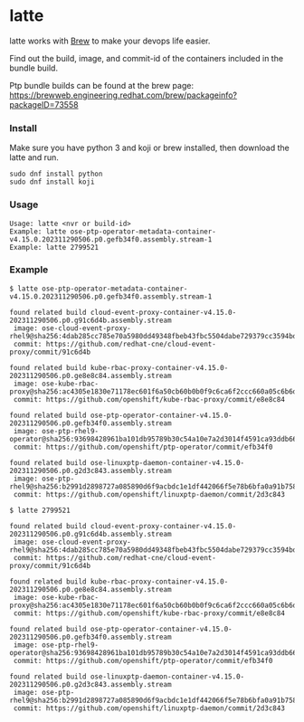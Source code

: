 # latte

latte works with [Brew](https://docs.engineering.redhat.com/pages/viewpage.action?spaceKey=Brew&title=Using+Brew#UsingBrew-Overview) to make your devops life easier.

Find out the build, image, and commit-id of the containers included in the bundle build.

Ptp bundle builds can be found at the brew page:
https://brewweb.engineering.redhat.com/brew/packageinfo?packageID=73558

### Install
Make sure you have python 3 and koji or brew installed, then download the latte and run.
```
sudo dnf install python
sudo dnf install koji
```

### Usage
```
Usage: latte <nvr or build-id>
Example: latte ose-ptp-operator-metadata-container-v4.15.0.202311290506.p0.gefb34f0.assembly.stream-1
Example: latte 2799521
```

### Example
```
$ latte ose-ptp-operator-metadata-container-v4.15.0.202311290506.p0.gefb34f0.assembly.stream-1

found related build cloud-event-proxy-container-v4.15.0-202311290506.p0.g91c6d4b.assembly.stream
 image: ose-cloud-event-proxy-rhel9@sha256:4dab285cc785e70a5980dd49348fbeb43fbc5504dabe729379cc3594bded43a5
 commit: https://github.com/redhat-cne/cloud-event-proxy/commit/91c6d4b

found related build kube-rbac-proxy-container-v4.15.0-202311290506.p0.ge8e8c84.assembly.stream
 image: ose-kube-rbac-proxy@sha256:ac4305e1830e71178ec601f6a50cb60b0b0f9c6ca6f2ccc660a05c6b6d284c98
 commit: https://github.com/openshift/kube-rbac-proxy/commit/e8e8c84

found related build ose-ptp-operator-container-v4.15.0-202311290506.p0.gefb34f0.assembly.stream
 image: ose-ptp-rhel9-operator@sha256:93698428961ba101db95789b30c54a10e7a2d3014f4591ca93ddb66c56eb6af3
 commit: https://github.com/openshift/ptp-operator/commit/efb34f0

found related build ose-linuxptp-daemon-container-v4.15.0-202311290506.p0.g2d3c843.assembly.stream
 image: ose-ptp-rhel9@sha256:b2991d2898727a085890d6f9acbdc1e1df442066f5e78b6bfa0a91b7586c7b46
 commit: https://github.com/openshift/linuxptp-daemon/commit/2d3c843

$ latte 2799521

found related build cloud-event-proxy-container-v4.15.0-202311290506.p0.g91c6d4b.assembly.stream
 image: ose-cloud-event-proxy-rhel9@sha256:4dab285cc785e70a5980dd49348fbeb43fbc5504dabe729379cc3594bded43a5
 commit: https://github.com/redhat-cne/cloud-event-proxy/commit/91c6d4b

found related build kube-rbac-proxy-container-v4.15.0-202311290506.p0.ge8e8c84.assembly.stream
 image: ose-kube-rbac-proxy@sha256:ac4305e1830e71178ec601f6a50cb60b0b0f9c6ca6f2ccc660a05c6b6d284c98
 commit: https://github.com/openshift/kube-rbac-proxy/commit/e8e8c84

found related build ose-ptp-operator-container-v4.15.0-202311290506.p0.gefb34f0.assembly.stream
 image: ose-ptp-rhel9-operator@sha256:93698428961ba101db95789b30c54a10e7a2d3014f4591ca93ddb66c56eb6af3
 commit: https://github.com/openshift/ptp-operator/commit/efb34f0

found related build ose-linuxptp-daemon-container-v4.15.0-202311290506.p0.g2d3c843.assembly.stream
 image: ose-ptp-rhel9@sha256:b2991d2898727a085890d6f9acbdc1e1df442066f5e78b6bfa0a91b7586c7b46
 commit: https://github.com/openshift/linuxptp-daemon/commit/2d3c843

```